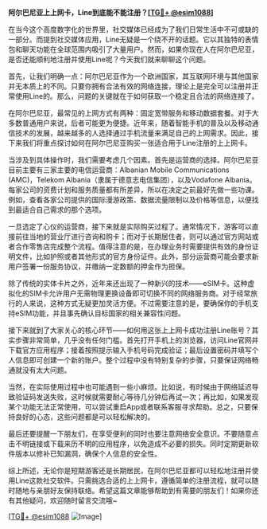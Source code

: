 **阿尔巴尼亚上上网卡，Line到底能不能注册？[[TG💪+ @esim1088](https://t.me/s/esim1088)]**

在当今这个高度数字化的世界里，社交媒体已经成为了我们日常生活中不可或缺的一部分。而提到社交媒体应用，Line无疑是一个绕不开的话题。它以其独特的表情包和聊天功能在全球范围内吸引了大量用户。然而，如果你现在人在阿尔巴尼亚，是否还能顺利地注册并使用Line呢？今天我们就来聊聊这个问题。

首先，让我们明确一点：阿尔巴尼亚作为一个欧洲国家，其互联网环境与其他国家并无本质上的不同。只要你拥有合法有效的网络连接，理论上是完全可以注册并正常使用Line的。那么，问题的关键就在于如何获取一个稳定且合法的网络连接了。

在阿尔巴尼亚，最常见的上网方式有两种：固定宽带服务和移动数据套餐。对于大多数普通用户来说，后者可能更为便捷。近年来，随着智能手机的普及以及移动通信技术的发展，越来越多的人选择通过手机流量来满足自己的上网需求。因此，接下来我们将重点探讨如何在阿尔巴尼亚购买一张适合用于Line注册的上上网卡。

当涉及到具体操作时，我们需要考虑几个因素。首先是运营商的选择。阿尔巴尼亚目前主要有三家主要的电信运营商：Albanian Mobile Communications (AMC)，Telekom Albania（隶属于德意志电信集团），以及Vodafone Albania。每家公司的资费计划和服务质量都有所差异，所以在决定之前最好先做一些功课。例如，查看各家公司提供的国际漫游政策、数据流量限制以及价格等信息，以便找到最适合自己需求的那个选项。

一旦选定了心仪的运营商，接下来就是实际购买过程了。通常情况下，游客可以直接前往当地的营业厅进行咨询和购卡；而对于长期居住者，则可以通过官方网站或者合作零售店完成整个流程。值得注意的是，在办理业务时需要提供有效的身份证明文件，比如护照或者其他形式的官方身份证件。此外，部分运营商可能会要求新用户签署一份服务协议，并缴纳一定数额的押金作为担保。

除了传统的实体卡片之外，近年来还出现了一种新兴的技术——eSIM卡。这种虚拟化的SIM卡允许用户无需物理更换设备即可切换不同的网络服务商。对于经常旅行的人来说，这种方式无疑更加灵活方便。不过需要注意的是，要确保你的手机支持eSIM功能，并且事先确认目标国家的相关兼容性问题。

接下来就到了大家关心的核心环节——如何用这张上上网卡成功注册Line账号？其实步骤非常简单，几乎没有任何门槛。首先打开手机上的浏览器，访问Line官网并下载官方应用程序；接着按照提示输入手机号码完成验证；最后设置密码并填写个人信息即可创建一个新的账户。整个过程中没有特别复杂的步骤，只要保证网络畅通就没有太大问题。

当然，在实际使用过程中也可能遇到一些小麻烦。比如说，有时候由于网络延迟导致验证码发送失败，这时候就需要耐心等待几分钟后再试一次；再比如，如果发现某个功能无法正常使用，可以尝试重启App或者联系客服寻求帮助。总之，只要保持良好的心态，这些问题都是可以轻松解决的。

最后还要提醒一下朋友们，在享受便利的同时也要注意网络安全意识。不要随意点击不明链接或下载来历不明的应用程序，以免造成不必要的损失。同时定期更新软件版本以修补已知漏洞，确保个人信息的安全性。

综上所述，无论你是短期游客还是长期居民，在阿尔巴尼亚都可以轻松地注册并使用Line这款社交软件。只需挑选合适的上上网卡，遵循简单的注册流程，就可以随时随地与亲朋好友保持联络。希望这篇文章能够帮助到有需要的朋友们！如果你还有其他疑问，欢迎随时留言交流哦~

[[TG💪+ @esim1088](https://t.me/s/esim1088) ![Image](https://i.postimg.cc/4NQfJmqS/Snipaste-2025-05-13-00-14-12.png)]